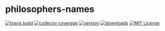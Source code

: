 # philosophers-names

[![travis build](https://img.shields.io/travis/corderophilosophy/philosophers-names.svg?style=flat-square)](https://travis-ci.org/corderophilosophy/philosophers-names)
[![codecov coverage](https://img.shields.io/codecov/c/github/corderophilosophy/philosophers-names.svg??style=flat-square)](https://codecov.io/github/corderophilosophy/philosophers-names)
[![version](https://img.shields.io/npm/v/philosophers-names?style=flat-square)](http://npm.im/philosophers-names)
[![downloads](https://img.shields.io/npm/dm/philosophers-names?style=flat-square)](http://npm-stat.com/charts.html?package=philosophers-names)
[![MIT License](https://img.shields.io/npm/l/philosophers-names?style=flat-square)](https://opensource.org/licenses/MIT)
